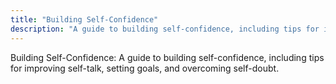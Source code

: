 ```yaml
---
title: "Building Self-Confidence"
description: "A guide to building self-confidence, including tips for improving self-talk, setting goals, and overcoming self-doubt."
---
```

Building Self-Confidence: A guide to building self-confidence, including tips for improving self-talk, setting goals, and overcoming self-doubt.